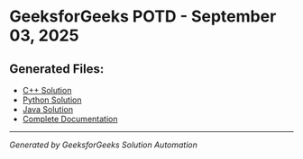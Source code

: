 # GeeksforGeeks POTD - September 03, 2025

## Generated Files:

- [C++ Solution](03_09_2025_gfg.cpp)
- [Python Solution](03_09_2025_gfg.py)
- [Java Solution](03_09_2025_gfg.java)
- [Complete Documentation](03_09_2025_gfg.md)

---
*Generated by GeeksforGeeks Solution Automation*
